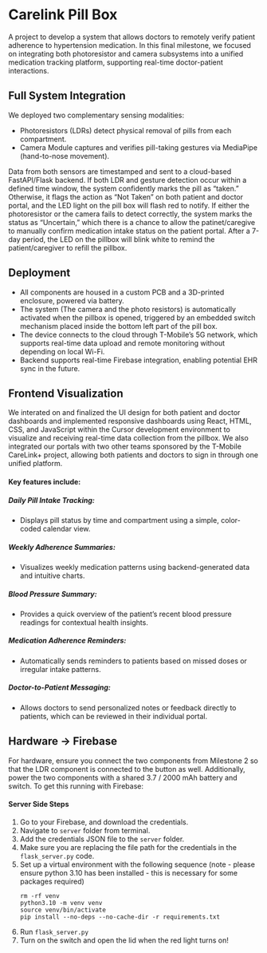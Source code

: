 # Carelink Pill Box
A project to develop a system that allows doctors to remotely verify patient adherence to hypertension medication.
In this final milestone, we focused on integrating both photoresistor and camera subsystems into a unified medication tracking platform, supporting real-time doctor-patient interactions. 

## Full System Integration
We deployed two complementary sensing modalities:
- Photoresistors (LDRs) detect physical removal of pills from each compartment.
- Camera Module captures and verifies pill-taking gestures via MediaPipe (hand-to-nose movement).
  
Data from both sensors are timestamped and sent to a cloud-based FastAPI/Flask backend. If both LDR and gesture detection occur within a defined time window, the system confidently marks the pill as “taken.” Otherwise, it flags the action as “Not Taken” on both patient and doctor portal, and the LED light on the pill box will flash red to notify. If either the photoresistor or the camera fails to detect correctly, the system marks the status as “Uncertain,” which there is a chance to allow the patinet/caregive to manually confirm medication intake status on the patient portal. After a 7-day period, the LED on the pillbox will blink white to remind the patient/caregiver to refill the pillbox.

## Deployment
- All components are housed in a custom PCB and a 3D-printed enclosure, powered via battery.
- The system (The camera and the photo resistors) is automatically activated when the pillbox is opened, triggered by an embedded switch mechanism placed inside the bottom left part of the pill box.
- The device connects to the cloud through T-Mobile’s 5G network, which supports real-time data upload and remote monitoring without depending on local Wi-Fi.
- Backend supports real-time Firebase integration, enabling potential EHR sync in the future.

## Frontend Visualization
We interated on and finalized the UI design for both patient and doctor dashboards and implemented responsive dashboards using React, HTML, CSS, and JavaScript within the Cursor development environment to visualize and receiving real-time data collection from the pillbox. We also integrated our portals with two other teams sponsored by the T-Mobile CareLink+ project, allowing both patients and doctors to sign in through one unified platform.

#### Key features include:
##### Daily Pill Intake Tracking:
- Displays pill status by time and compartment using a simple, color-coded calendar view.
##### Weekly Adherence Summaries:
- Visualizes weekly medication patterns using backend-generated data and intuitive charts.
##### Blood Pressure Summary:
- Provides a quick overview of the patient’s recent blood pressure readings for contextual health insights.
##### Medication Adherence Reminders:
- Automatically sends reminders to patients based on missed doses or irregular intake patterns.
##### Doctor-to-Patient Messaging:
- Allows doctors to send personalized notes or feedback directly to patients, which can be reviewed in their individual portal.


## Hardware -> Firebase
For hardware, ensure you connect the two components from Milestone 2 so that the LDR component is connected to the button as well. Additionally, power the two components with a shared 3.7 / 2000 mAh battery and switch. To get this running with Firebase:
#### Server Side Steps
1. Go to your Firebase, and download the credentials.
2. Navigate to `server` folder from terminal.
3. Add the credentials JSON file to the `server` folder.
4. Make sure you are replacing the file path for the credentials in the `flask_server.py` code.
5. Set up a virtual environment with the following sequence (note - please ensure python 3.10 has been installed - this is necessary for some packages required)
   ```terminal
   rm -rf venv
   python3.10 -m venv venv
   source venv/bin/activate
   pip install --no-deps --no-cache-dir -r requirements.txt
   ```
6. Run `flask_server.py`
7. Turn on the switch and open the lid when the red light turns on!
